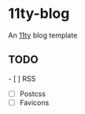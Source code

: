 # 11ty-blog
An [11ty](https://www.11ty.dev/) blog template

## TODO
- [ ] RSS
- [ ] Postcss
- [ ] Favicons
